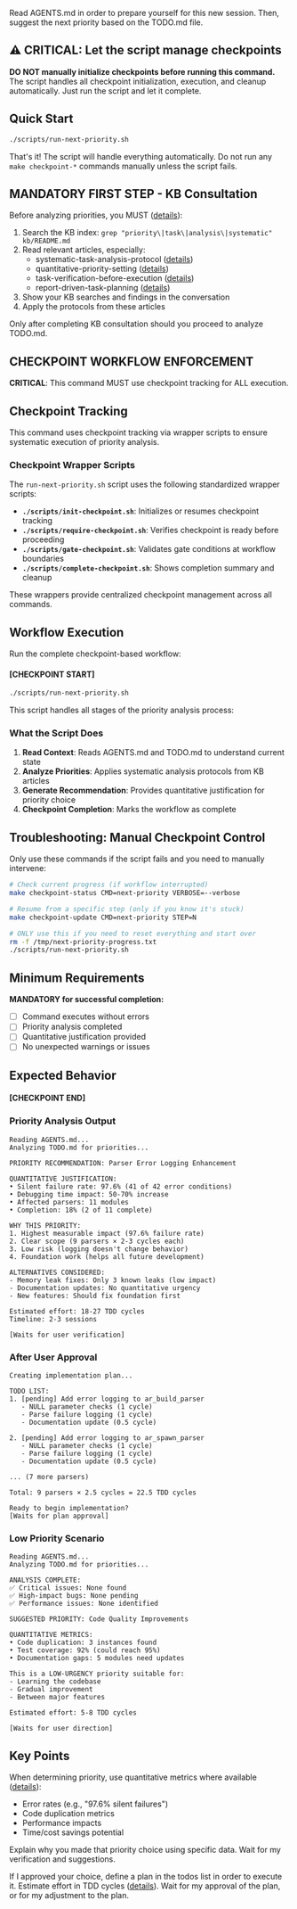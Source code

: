Read AGENTS.md in order to prepare yourself for this new session. Then, suggest the next priority based on the TODO.md file.

## ⚠️ CRITICAL: Let the script manage checkpoints

**DO NOT manually initialize checkpoints before running this command.** The script handles all checkpoint initialization, execution, and cleanup automatically. Just run the script and let it complete.

## Quick Start

```bash
./scripts/run-next-priority.sh
```

That's it! The script will handle everything automatically. Do not run any `make checkpoint-*` commands manually unless the script fails.

## MANDATORY FIRST STEP - KB Consultation

Before analyzing priorities, you MUST ([details](../../../kb/kb-consultation-before-planning-requirement.md)):
1. Search the KB index: `grep "priority\|task\|analysis\|systematic" kb/README.md`
2. Read relevant articles, especially:
   - systematic-task-analysis-protocol ([details](../../../kb/systematic-task-analysis-protocol.md))
   - quantitative-priority-setting ([details](../../../kb/quantitative-priority-setting.md))
   - task-verification-before-execution ([details](../../../kb/task-verification-before-execution.md))
   - report-driven-task-planning ([details](../../../kb/report-driven-task-planning.md))
3. Show your KB searches and findings in the conversation
4. Apply the protocols from these articles

Only after completing KB consultation should you proceed to analyze TODO.md.

## CHECKPOINT WORKFLOW ENFORCEMENT

**CRITICAL**: This command MUST use checkpoint tracking for ALL execution.

## Checkpoint Tracking

This command uses checkpoint tracking via wrapper scripts to ensure systematic execution of priority analysis.

### Checkpoint Wrapper Scripts

The `run-next-priority.sh` script uses the following standardized wrapper scripts:

- **`./scripts/init-checkpoint.sh`**: Initializes or resumes checkpoint tracking
- **`./scripts/require-checkpoint.sh`**: Verifies checkpoint is ready before proceeding
- **`./scripts/gate-checkpoint.sh`**: Validates gate conditions at workflow boundaries
- **`./scripts/complete-checkpoint.sh`**: Shows completion summary and cleanup

These wrappers provide centralized checkpoint management across all commands.

## Workflow Execution

Run the complete checkpoint-based workflow:

#### [CHECKPOINT START]

```bash
./scripts/run-next-priority.sh
```

This script handles all stages of the priority analysis process:

### What the Script Does

1. **Read Context**: Reads AGENTS.md and TODO.md to understand current state
2. **Analyze Priorities**: Applies systematic analysis protocols from KB articles
3. **Generate Recommendation**: Provides quantitative justification for priority choice
4. **Checkpoint Completion**: Marks the workflow as complete

## Troubleshooting: Manual Checkpoint Control

Only use these commands if the script fails and you need to manually intervene:

```bash
# Check current progress (if workflow interrupted)
make checkpoint-status CMD=next-priority VERBOSE=--verbose

# Resume from a specific step (only if you know it's stuck)
make checkpoint-update CMD=next-priority STEP=N

# ONLY use this if you need to reset everything and start over
rm -f /tmp/next-priority-progress.txt
./scripts/run-next-priority.sh
```

## Minimum Requirements

**MANDATORY for successful completion:**
- [ ] Command executes without errors
- [ ] Priority analysis completed
- [ ] Quantitative justification provided
- [ ] No unexpected warnings or issues

## Expected Behavior

#### [CHECKPOINT END]


### Priority Analysis Output
```
Reading AGENTS.md...
Analyzing TODO.md for priorities...

PRIORITY RECOMMENDATION: Parser Error Logging Enhancement

QUANTITATIVE JUSTIFICATION:
• Silent failure rate: 97.6% (41 of 42 error conditions)
• Debugging time impact: 50-70% increase
• Affected parsers: 11 modules
• Completion: 18% (2 of 11 complete)

WHY THIS PRIORITY:
1. Highest measurable impact (97.6% failure rate)
2. Clear scope (9 parsers × 2-3 cycles each)
3. Low risk (logging doesn't change behavior)
4. Foundation work (helps all future development)

ALTERNATIVES CONSIDERED:
- Memory leak fixes: Only 3 known leaks (low impact)
- Documentation updates: No quantitative urgency
- New features: Should fix foundation first

Estimated effort: 18-27 TDD cycles
Timeline: 2-3 sessions

[Waits for user verification]
```

### After User Approval
```
Creating implementation plan...

TODO LIST:
1. [pending] Add error logging to ar_build_parser
   - NULL parameter checks (1 cycle)
   - Parse failure logging (1 cycle)
   - Documentation update (0.5 cycle)
   
2. [pending] Add error logging to ar_spawn_parser
   - NULL parameter checks (1 cycle)
   - Parse failure logging (1 cycle)
   - Documentation update (0.5 cycle)

... (7 more parsers)

Total: 9 parsers × 2.5 cycles = 22.5 TDD cycles

Ready to begin implementation?
[Waits for plan approval]
```

### Low Priority Scenario
```
Reading AGENTS.md...
Analyzing TODO.md for priorities...

ANALYSIS COMPLETE:
✅ Critical issues: None found
✅ High-impact bugs: None pending
✅ Performance issues: None identified

SUGGESTED PRIORITY: Code Quality Improvements

QUANTITATIVE METRICS:
• Code duplication: 3 instances found
• Test coverage: 92% (could reach 95%)
• Documentation gaps: 5 modules need updates

This is a LOW-URGENCY priority suitable for:
- Learning the codebase
- Gradual improvement
- Between major features

Estimated effort: 5-8 TDD cycles

[Waits for user direction]
```



## Key Points

When determining priority, use quantitative metrics where available ([details](../../../kb/quantitative-priority-setting.md)):
- Error rates (e.g., "97.6% silent failures")
- Code duplication metrics
- Performance impacts
- Time/cost savings potential

Explain why you made that priority choice using specific data. Wait for my verification and suggestions.

If I approved your choice, define a plan in the todos list in order to execute it. Estimate effort in TDD cycles ([details](../../../kb/tdd-cycle-effort-estimation.md)). Wait for my approval of the plan, or for my adjustment to the plan.